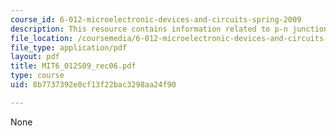 ```yaml
---
course_id: 6-012-microelectronic-devices-and-circuits-spring-2009
description: This resource contains information related to p-n junction.
file_location: /coursemedia/6-012-microelectronic-devices-and-circuits-spring-2009/8b7737392e0cf13f22bac3298aa24f90_MIT6_012S09_rec06.pdf
file_type: application/pdf
layout: pdf
title: MIT6_012S09_rec06.pdf
type: course
uid: 8b7737392e0cf13f22bac3298aa24f90

---
```

None